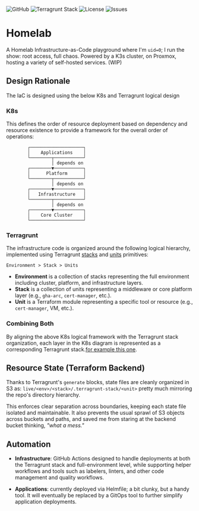 ![GitHub](https://img.shields.io/github/v/release/stackgarage/homelab) ![Terragrunt Stack](https://github.com/stackgarage/homelab/actions/workflows/terragrunt-stack-env.yml/badge.svg) ![License](https://img.shields.io/github/license/stackgarage/homelab) ![Issues](https://img.shields.io/github/issues/stackgarage/homelab)

# Homelab

A Homelab Infrastructure-as-Code playground where I'm `uid=0`; I run the show: root access, full chaos. Powered by a K3s cluster, on Proxmox, hosting a variety of self-hosted services. (WIP)

## Design Rationale

The IaC is designed using the below K8s and Terragrunt logical design

### K8s

This defines the order of resource deployment based on dependency and resource existence to provide a framework for the overall order of operations:

```
        ┌────────────────────┐
        │    Applications    │
        └────────┬───────────┘
                 │ depends on
        ┌────────▼───────────┐
        │      Platform      │
        └────────┬───────────┘
                 │ depends on
        ┌────────▼───────────┐
        │   Infrastructure   │
        └────────┬───────────┘
                 │ depends on
        ┌────────▼───────────┐
        │    Core Cluster    │
        └────────────────────┘
```

### Terragrunt 

The infrastructure code is organized around the following logical hierarchy, implemented using Terragrunt [stacks](https://terragrunt.gruntwork.io/docs/features/stacks/) and [units](https://terragrunt.gruntwork.io/docs/features/units/) primitives:

```
Environment > Stack > Units
```

- **Environment** is a collection of stacks representing the full environment including cluster, platform, and infrastructure layers.  
- **Stack** is a collection of units representing a middleware or core platform layer (e.g., `gha-arc`, `cert-manager`, etc.).  
- **Unit** is a Terraform module representing a specific tool or resource (e.g., `cert-manager`, VM, etc.).


### Combining Both

By aligning the above K8s logical framework with the Terragrunt stack organization, each layer in the K8s diagram is represented as a corresponding Terragrunt stack.[for example this one](https://github.com/stackgarage/homelab/tree/main/terraform/live/prod).

## Resource State (Terraform Backend)

Thanks to Terragrunt's `generate` blocks, state files are cleanly organized in S3 as:  `live/<env>/<stack>/.terragrunt-stack/<unit>` pretty much mirroring the repo's directory hierarchy.  

This enforces clear separation across boundaries, keeping each state file isolated and maintainable. It also prevents the usual sprawl of S3 objects across buckets and paths, and saved me from staring at the backend bucket thinking, *"what a mess."*

## Automation

- **Infrastructure**: GitHub Actions designed to handle deployments at both the Terragrunt stack and full-environment level, while supporting helper workflows and tools such as labelers, linters, and other code management and quality workflows.

- **Applications**: currently deployed via Helmfile; a bit clunky, but a handy tool. It will eventually be replaced by a GitOps tool to further simplify application deployments.
